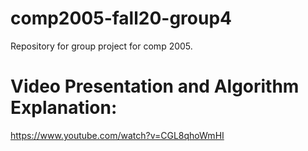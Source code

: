 # comp2005-fall20-group4
Repository for group project for comp 2005. 

# Video Presentation and Algorithm Explanation: 
https://www.youtube.com/watch?v=CGL8qhoWmHI
